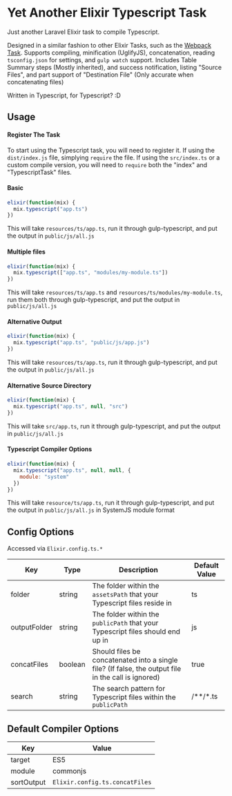 # Yet Another Elixir Typescript Task
Just another Laravel Elixir task to compile Typescript.

Designed in a similar fashion to other Elixir Tasks, such as the [Webpack Task][]. Supports compiling, minification (UglifyJS), concatenation, reading `tsconfig.json` for settings, and `gulp watch` support. Includes Table Summary steps (Mostly inherited), and success notification, listing "Source Files", and part support of "Destination File" (Only accurate when concatenating files)

Written in Typescript, for Typescript? :D

## Usage
#### Register The Task
To start using the Typescript task, you will need to register it. If using the `dist/index.js` file, simplying `require` the file. If using the `src/index.ts` or a custom compile version, you will need to `require` both the "index" and "TypescriptTask" files.

#### Basic
```js
elixir(function(mix) {
  mix.typescript("app.ts")
})
```
This will take `resources/ts/app.ts`, run it through gulp-typescript, and put the output in `public/js/all.js`

#### Multiple files
```js
elixir(function(mix) {
  mix.typescript(["app.ts", "modules/my-module.ts"])
})
```
This will take `resources/ts/app.ts` and `resources/ts/modules/my-module.ts`, run them both through gulp-typescript, and put the output in `public/js/all.js`

#### Alternative Output
```js
elixir(function(mix) {
  mix.typescript("app.ts", "public/js/app.js")
})
```
This will take `resources/ts/app.ts`, run it through gulp-typescript, and put the output in `public/js/all.js`

#### Alternative Source Directory
```js
elixir(function(mix) {
  mix.typescript("app.ts", null, "src")
})
```
This will take `src/app.ts`, run it through gulp-typescript, and put the output in `public/js/all.js`

#### Typescript Compiler Options
```js
elixir(function(mix) {
  mix.typescript("app.ts", null, null, {
    module: "system"
  })
})
```
This will take `resource/ts/app.ts`, run it through gulp-typescript, and put the output in `public/js/all.js` in SystemJS module format

## Config Options
Accessed via `Elixir.config.ts.*`

| Key | Type | Description | Default Value |
| --- | --- | --- | --- |
folder|string|The folder within the `assetsPath` that your Typescript files reside in|ts
outputFolder|string|The folder within the `publicPath` that your Typescript files should end up in|js
concatFiles|boolean|Should files be concatenated into a single file? (If false, the output file in the call is ignored)|true
search|string|The search pattern for Typescript files within the `publicPath`|/\*\*/\*.ts

## Default Compiler Options
| Key | Value |
| --- | ----- |
target|ES5
module|commonjs
sortOutput|`Elixir.config.ts.concatFiles`

[Webpack Task]: (https://github.com/JeffreyWay/laravel-elixir-webpack-official/)
